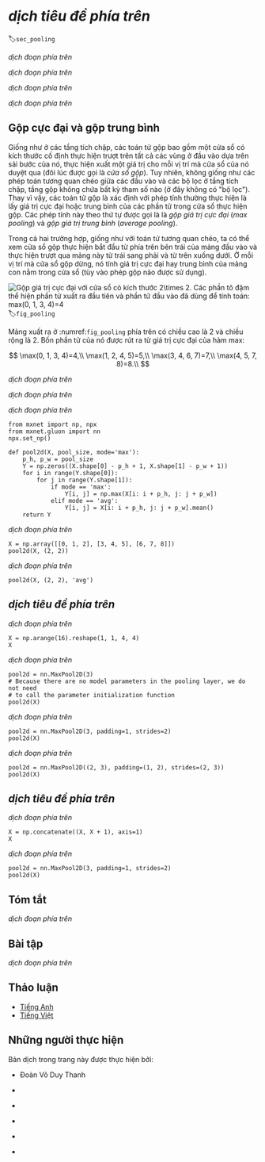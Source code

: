 <!-- ===================== Bắt đầu dịch Phần 1 ==================== -->
<!-- ========================================= REVISE PHẦN 1 - BẮT ĐẦU =================================== -->

<!--
# Pooling
-->

# *dịch tiêu đề phía trên*
:label:`sec_pooling`


<!--
Often, as we process images, we want to gradually reduce the spatial resolution of our hidden representations, 
aggregating information so that the higher up we go in the network, the larger the receptive field (in the input) to which each hidden node is sensitive.
-->

*dịch đoạn phía trên*

<!--
Often our ultimate task asks some global question about the image, e.g., *does it contain a cat?*
So typically the nodes of our final layer should be sensitive to the entire input.
By gradually aggregating information, yielding coarser and coarser maps, we accomplish this goal of ultimately learning a global representation,
while keeping all of the advantages of convolutional layers at the intermediate layers of processing.
-->

*dịch đoạn phía trên*


<!--
Moreover, when detecting lower-level features, such as edges (as discussed in :numref:`sec_conv_layer`),
we often want our representations to be somewhat invariant to translation.
For instance, if we take the image `X` with a sharp delineation between black and white
and shift the whole image by one pixel to the right, i.e., `Z[i, j] = X[i, j+1]`, then the output for the new image `Z` might be vastly different.
The edge will have shifted by one pixel and with it all the activations.
In reality, objects hardly ever occur exactly at the same place.
In fact, even with a tripod and a stationary object, vibration of the camera due to the movement of the shutter might shift everything by a pixel or so
(high-end cameras are loaded with special features to address this problem).
-->

*dịch đoạn phía trên*

<!--
This section introduces pooling layers, which serve the dual purposes of
mitigating the sensitivity of convolutional layers to location and of spatially downsampling representations.
-->

*dịch đoạn phía trên*

<!-- ===================== Kết thúc dịch Phần 1 ===================== -->

<!-- ===================== Bắt đầu dịch Phần 2 ===================== -->

<!--
## Maximum Pooling and Average Pooling
-->

## Gộp cực đại và gộp trung bình

<!--
Like convolutional layers, pooling operators consist of a fixed-shape window that is slid over all regions in the input according to its stride, 
computing a single output for each location traversed by the fixed-shape window (sometimes known as the *pooling window*).
However, unlike the cross-correlation computation of the inputs and kernels in the convolutional layer, the pooling layer contains no parameters (there is no *filter*).
Instead, pooling operators are deterministic, typically calculating either the maximum or the average value of the elements in the pooling window.
These operations are called *maximum pooling* (*max pooling* for short) and *average pooling*, respectively.
-->

Giống như ở các tầng tích chập, các toán tử gộp bao gồm một cửa sổ có kích thước cố định thực hiện trượt trên tất cả các vùng ở đầu vào dựa trên sải bước của nó,
thực hiện xuất một giá trị cho mỗi vị trí mà cửa sổ của nó duyệt qua (đôi lúc được gọi là *cửa sổ gộp*).
Tuy nhiên, không giống như các phép toán tương quan chéo giữa các đầu vào và các bộ lọc ở tầng tích chập, tầng gộp không chứa bất kỳ tham số nào (ở đây không có "bộ lọc").
Thay vì vậy, các toán tử gộp là xác định với phép tính thường thực hiện là lấy giá trị cực đại hoặc trung bình của các phần tử trong cửa sổ thực hiện gộp.
Các phép tính này theo thứ tự được gọi là là *gộp giá trị cực đại* (*max pooling*) và *gộp giá trị trung bình* (*average pooling*).

<!--
In both cases, as with the cross-correlation operator, we can think of the pooling window as starting from the top left of the input array
and sliding across the input array from left to right and top to bottom.
At each location that the pooling window hits, it computes the maximum or average
value of the input subarray in the window (depending on whether *max* or *average* pooling is employed).
-->

Trong cả hai trường hợp, giống như với toán tử tương quan chéo, ta có thể xem cửa sổ gộp thực hiện bắt đầu từ phía trên bên trái của mảng đầu vào và thực hiện trượt qua mảng này từ trái sang phải và từ trên xuống dưới.
Ở mỗi vị trí mà cửa sổ gộp dừng, nó tính giá trị cực đại hay trung bình của mảng con nằm trong cửa sổ (tùy vào phép gộp nào được sử dụng).

<!--
![Maximum pooling with a pooling window shape of $2\times 2$. The shaded portions represent the first output element and the input element used for its computation: $\max(0, 1, 3, 4)=4$](../img/pooling.svg)
-->

![Gộp giá trị cực đại với cửa sổ có kích thước $2\times 2$. Các phần tô đậm thể hiện phần tử xuất ra đầu tiên và phần tử đầu vào đã dùng để tính toán: $max(0, 1, 3, 4)=4$](../img/pooling.svg)
:label:`fig_pooling`

<!--
The output array in :numref:`fig_pooling` above has a height of 2 and a width of 2.
The four elements are derived from the maximum value of $\text{max}$:
-->

Mảng xuất ra ở :numref:`fig_pooling` phía trên có chiều cao là 2 và chiều rộng là 2. 
Bốn phần tử của nó được rút ra từ giá trị cực đại của hàm $\text{max}$:

$$
\max(0, 1, 3, 4)=4,\\
\max(1, 2, 4, 5)=5,\\
\max(3, 4, 6, 7)=7,\\
\max(4, 5, 7, 8)=8.\\
$$

<!-- ===================== Kết thúc dịch Phần 2 ===================== -->

<!-- ===================== Bắt đầu dịch Phần 3 ===================== -->

<!--
A pooling layer with a pooling window shape of $p \times q$ is called a $p \times q$ pooling layer.
The pooling operation is called $p \times q$ pooling.
-->

*dịch đoạn phía trên*

<!--
Let us return to the object edge detection example mentioned at the beginning of this section.
Now we will use the output of the convolutional layer as the input for $2\times 2$ maximum pooling.
Set the convolutional layer input as `X` and the pooling layer output as `Y`. Whether or not the values of `X[i, j]` and `X[i, j+1]` are different,
or `X[i, j+1]` and `X[i, j+2]` are different, the pooling layer outputs all include `Y[i, j]=1`.
That is to say, using the $2\times 2$ maximum pooling layer, we can still detect if the pattern recognized by the convolutional layer
moves no more than one element in height and width.
-->

*dịch đoạn phía trên*

<!--
In the code below, we implement the forward computation of the pooling layer in the `pool2d` function.
This function is similar to the `corr2d` function in :numref:`sec_conv_layer`.
However, here we have no kernel, computing the output as either the max or the average of each region in the input..
-->

*dịch đoạn phía trên*

```{.python .input  n=3}
from mxnet import np, npx
from mxnet.gluon import nn
npx.set_np()

def pool2d(X, pool_size, mode='max'):
    p_h, p_w = pool_size
    Y = np.zeros((X.shape[0] - p_h + 1, X.shape[1] - p_w + 1))
    for i in range(Y.shape[0]):
        for j in range(Y.shape[1]):
            if mode == 'max':
                Y[i, j] = np.max(X[i: i + p_h, j: j + p_w])
            elif mode == 'avg':
                Y[i, j] = X[i: i + p_h, j: j + p_w].mean()
    return Y
```

<!--
We can construct the input array `X` in the above diagram to validate the output of the two-dimensional maximum pooling layer.
-->

*dịch đoạn phía trên*

```{.python .input  n=4}
X = np.array([[0, 1, 2], [3, 4, 5], [6, 7, 8]])
pool2d(X, (2, 2))
```

<!--
At the same time, we experiment with the average pooling layer.
-->

*dịch đoạn phía trên*

```{.python .input  n=14}
pool2d(X, (2, 2), 'avg')
```

<!-- ===================== Kết thúc dịch Phần 3 ===================== -->

<!-- ===================== Bắt đầu dịch Phần 4 ===================== -->

<!-- ========================================= REVISE PHẦN 1 - KẾT THÚC ===================================-->

<!-- ========================================= REVISE PHẦN 2 - BẮT ĐẦU ===================================-->

<!--
## Padding and Stride
-->

## *dịch tiêu đề phía trên*

<!--
As with convolutional layers, pooling layers can also change the output shape.
And as before, we can alter the operation to achieve a desired output shape by padding the input and adjusting the stride.
We can demonstrate the use of padding and strides in pooling layers via the two-dimensional maximum pooling layer MaxPool2D shipped in MXNet Gluon's `nn` module.
We first construct an input data of shape `(1, 1, 4, 4)`, where the first two dimensions are batch and channel.
-->

*dịch đoạn phía trên*

```{.python .input  n=15}
X = np.arange(16).reshape(1, 1, 4, 4)
X
```

<!--
By default, the stride in the `MaxPool2D` class has the same shape as the pooling window.
Below, we use a pooling window of shape `(3, 3)`, so we get a stride shape of `(3, 3)` by default.
-->

*dịch đoạn phía trên*

```{.python .input  n=16}
pool2d = nn.MaxPool2D(3)
# Because there are no model parameters in the pooling layer, we do not need
# to call the parameter initialization function
pool2d(X)
```

<!--
The stride and padding can be manually specified.
-->

*dịch đoạn phía trên*

```{.python .input  n=7}
pool2d = nn.MaxPool2D(3, padding=1, strides=2)
pool2d(X)
```

<!--
Of course, we can specify an arbitrary rectangular pooling window
and specify the padding and stride for height and width, respectively.
-->

*dịch đoạn phía trên*

```{.python .input  n=8}
pool2d = nn.MaxPool2D((2, 3), padding=(1, 2), strides=(2, 3))
pool2d(X)
```

<!-- ===================== Kết thúc dịch Phần 4 ===================== -->

<!-- ===================== Bắt đầu dịch Phần 5 ===================== -->

<!--
## Multiple Channels
-->

## *dịch tiêu đề phía trên*

<!--
When processing multi-channel input data, the pooling layer pools each input channel separately, rather than adding the inputs of each channel by channel as in a convolutional layer.
This means that the number of output channels for the pooling layer is the same as the number of input channels.
Below, we will concatenate arrays `X` and `X+1` on the channel dimension to construct an input with 2 channels.
-->

*dịch đoạn phía trên*

```{.python .input  n=9}
X = np.concatenate((X, X + 1), axis=1)
X
```

<!--
As we can see, the number of output channels is still 2 after pooling.
-->

*dịch đoạn phía trên*

```{.python .input  n=10}
pool2d = nn.MaxPool2D(3, padding=1, strides=2)
pool2d(X)
```

<!--
## Summary
-->

## Tóm tắt

<!--
* Taking the input elements in the pooling window, the maximum pooling operation assigns the maximum value as the output and the average pooling operation assigns the average value as the output.
* One of the major functions of a pooling layer is to alleviate the excessive sensitivity of the convolutional layer to location.
* We can specify the padding and stride for the pooling layer.
* Maximum pooling, combined with a stride larger than 1 can be used to reduce the resolution.
* The pooling layer's number of output channels is the same as the number of input channels.
-->

*dịch đoạn phía trên*


<!--
## Exercises
-->

## Bài tập

<!--
1. Can you implement average pooling as a special case of a convolution layer? If so, do it.
1. Can you implement max pooling as a special case of a convolution layer? If so, do it.
1. What is the computational cost of the pooling layer? Assume that the input to the pooling layer is of size $c\times h\times w$, the pooling window has a shape of $p_h\times p_w$ with a padding of $(p_h, p_w)$ and a stride of $(s_h, s_w)$.
1. Why do you expect maximum pooling and average pooling to work differently?
1. Do we need a separate minimum pooling layer? Can you replace it with another operation?
1. Is there another operation between average and maximum pooling that you could consider (hint: recall the softmax)? Why might it not be so popular?
-->

*dịch đoạn phía trên*

<!-- ===================== Kết thúc dịch Phần 5 ===================== -->
<!-- ========================================= REVISE PHẦN 2 - KẾT THÚC ===================================-->


<!--
## [Discussions](https://discuss.mxnet.io/t/2352)
-->

## Thảo luận
* [Tiếng Anh](https://discuss.mxnet.io/t/2352)
* [Tiếng Việt](https://forum.machinelearningcoban.com/c/d2l)

## Những người thực hiện
Bản dịch trong trang này được thực hiện bởi:
<!--
Tác giả của mỗi Pull Request điền tên mình và tên những người review mà bạn thấy
hữu ích vào từng phần tương ứng. Mỗi dòng một tên, bắt đầu bằng dấu `*`.

Lưu ý:
* Nếu reviewer không cung cấp tên, bạn có thể dùng tên tài khoản GitHub của họ
với dấu `@` ở đầu. Ví dụ: @aivivn.

* Tên đầy đủ của các reviewer có thể được tìm thấy tại https://github.com/aivivn/d2l-vn/blob/master/docs/contributors_info.md
-->

* Đoàn Võ Duy Thanh
<!-- Phần 1 -->
*

<!-- Phần 2 -->
*

<!-- Phần 3 -->
*

<!-- Phần 4 -->
*

<!-- Phần 5 -->
*

